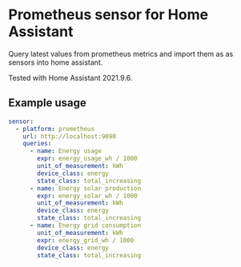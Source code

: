 # Prometheus sensor for Home Assistant

Query latest values from prometheus metrics and import them as as sensors into home assistant.

Tested with Home Assistant 2021.9.6.

## Example usage

```yaml
sensor:
  - platform: prometheus
    url: http://localhost:9090
    queries:
      - name: Energy usage
        expr: energy_usage_wh / 1000
        unit_of_measurement: kWh
        device_class: energy
        state_class: total_increasing
      - name: Energy solar production
        expr: energy_solar_wh / 1000
        unit_of_measurement: kWh
        device_class: energy
        state_class: total_increasing
      - name: Energy grid consumption
        unit_of_measurement: kWh
        expr: energy_grid_wh / 1000
        device_class: energy
        state_class: total_increasing
```


